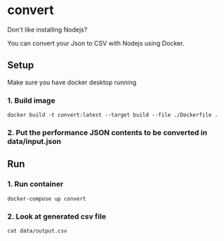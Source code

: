 # convert
Don't like installing Nodejs?

You can convert your Json to CSV with Nodejs using Docker.

## Setup

Make sure you have docker desktop running

### 1. Build image
```
docker build -t convert:latest --target build --file ./Dockerfile .
```

### 2. Put the performance JSON contents to be converted in data/input.json

## Run

### 1. Run container

```
docker-compose up convert
```

### 2. Look at generated csv file 

```
cat data/output.csv
```

